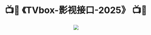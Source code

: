 <h1 align="center">📺📡 《TVbox-影视接口-2025》 📺📡</h1>
<p align="center">
  <img src="https://api.uuz.bid/random/" />
  </p>
